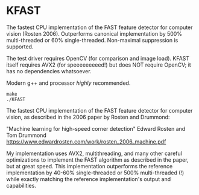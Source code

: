 # KFAST
The fastest CPU implementation of the FAST feature detector for computer vision (Rosten 2006). Outperforms canonical implementation by 500% multi-threaded or 60% single-threaded. Non-maximal suppression is supported.

The test driver requires OpenCV (for comparison and image load). KFAST itself requires AVX2 (for speeeeeeeeed!) but does NOT require OpenCV; it has no dependencies whatsoever.

Modern g++ and processor *highly* recommended.

    make
    ./KFAST

 The fastest CPU implementation of the FAST feature detector for computer vision, as described in the 2006 paper by Rosten and Drummond:
 
 "Machine learning for high-speed corner detection"
         Edward Rosten and Tom Drummond
 https://www.edwardrosten.com/work/rosten_2006_machine.pdf

 My implementation uses AVX2, multithreading, and many other careful optimizations to implement the FAST algorithm as described in the paper, but at great speed. This implementation outperforms the reference implementation by 40-60% single-threaded or 500% multi-threaded (!) while exactly matching the reference implementation's output and capabilities.
